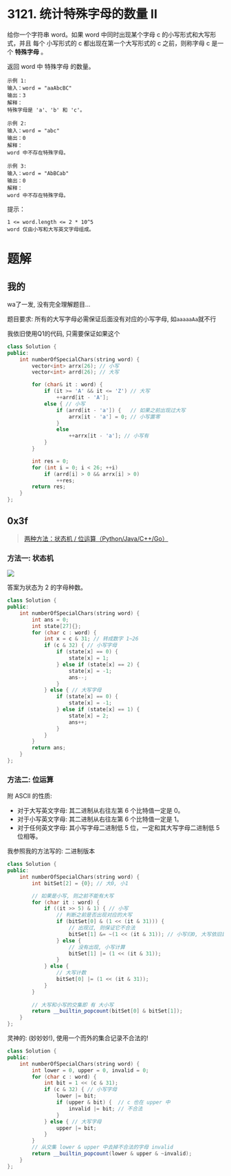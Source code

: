 # 3121. 统计特殊字母的数量 II
给你一个字符串 word。如果 word 中同时出现某个字母 c 的小写形式和大写形式，并且 每个 小写形式的 c 都出现在第一个大写形式的 c 之前，则称字母 c 是一个 **特殊字母** 。

返回 word 中 特殊字母 的数量。

 
```
示例 1:
输入：word = "aaAbcBC"
输出：3
解释：
特殊字母是 'a'、'b' 和 'c'。

示例 2:
输入：word = "abc"
输出：0
解释：
word 中不存在特殊字母。

示例 3:
输入：word = "AbBCab"
输出：0
解释：
word 中不存在特殊字母。
```

提示：
```
1 <= word.length <= 2 * 10^5
word 仅由小写和大写英文字母组成。
```

# 题解
## 我的
wa了一发, 没有完全理解题目...

题目要求: 所有的大写字母必需保证后面没有对应的小写字母, 如`aaaaaAa`就不行

我依旧使用Q1的代码, 只需要保证如果这个

```C++
class Solution {
public:
    int numberOfSpecialChars(string word) {
        vector<int> arrx(26); // 小写
        vector<int> arrd(26); // 大写

        for (char& it : word) {
            if (it >= 'A' && it <= 'Z') // 大写
                ++arrd[it - 'A'];
            else { // 小写
                if (arrd[it - 'a']) {   // 如果之前出现过大写
                    arrx[it - 'a'] = 0; // 小写置零
                }
                else
                	++arrx[it - 'a']; // 小写有
            }
        }

        int res = 0;
        for (int i = 0; i < 26; ++i)
            if (arrd[i] > 0 && arrx[i] > 0)
                ++res;
        return res;
    }
};
```

## 0x3f
> [两种方法：状态机 / 位运算（Python/Java/C++/Go）](https://leetcode.cn/problems/count-the-number-of-special-characters-ii/solutions/2749235/zhuang-tai-ji-on-yi-ci-bian-li-pythonjav-ajaz)
### 方法一: 状态机

<img src="https://pic.leetcode.cn/1713671840-HgbYWt-394C.png">

答案为状态为 2 的字母种数。

```C++
class Solution {
public:
    int numberOfSpecialChars(string word) {
        int ans = 0;
        int state[27]{};
        for (char c : word) {
            int x = c & 31; // 转成数字 1~26
            if (c & 32) { // 小写字母
                if (state[x] == 0) {
                    state[x] = 1;
                } else if (state[x] == 2) {
                    state[x] = -1;
                    ans--;
                }
            } else { // 大写字母
                if (state[x] == 0) {
                    state[x] = -1;
                } else if (state[x] == 1) {
                    state[x] = 2;
                    ans++;
                }
            }
        }
        return ans;
    }
};
```

### 方法二: 位运算
附 ASCII 的性质:
- 对于大写英文字母: 其二进制从右往左第 6 个比特值一定是 0。
- 对于小写英文字母: 其二进制从右往左第 6 个比特值一定是 1。
- 对于任何英文字母: 其小写字母二进制低 5 位，一定和其大写字母二进制低 5 位相等。

我参照我的方法写的: 二进制版本
```C++
class Solution {
public:
    int numberOfSpecialChars(string word) {
        int bitSet[2] = {0}; // 大0, 小1

        // 如果是小写, 则之前不能有大写
        for (char it : word) {
            if ((it >> 5) & 1) { // 小写
                // 判断之前是否出现对应的大写
                if (bitSet[0] & (1 << (it & 31))) {
                    // 出现过, 则保证它不合法
                    bitSet[1] &= ~(1 << (it & 31)); // 小写归0, 大写依旧是记录之前的状态
                } else {
                    // 没有出现, 小写计算
                    bitSet[1] |= (1 << (it & 31));
                }
            } else {
                // 大写计数
                bitSet[0] |= (1 << (it & 31));
            }
        }
        
        // 大写和小写的交集即 有 大小写
        return __builtin_popcount(bitSet[0] & bitSet[1]);
    }
};
```

灵神的: (妙妙妙!), 使用一个而外的集合记录不合法的!

```C++
class Solution {
public:
    int numberOfSpecialChars(string word) {
        int lower = 0, upper = 0, invalid = 0;
        for (char c : word) {
            int bit = 1 << (c & 31);
            if (c & 32) { // 小写字母
                lower |= bit;
                if (upper & bit) {  // c 也在 upper 中
                    invalid |= bit; // 不合法
                }
            } else { // 大写字母
                upper |= bit;
            }
        }
        // 从交集 lower & upper 中去掉不合法的字母 invalid
        return __builtin_popcount(lower & upper & ~invalid);
    }
};
```
